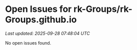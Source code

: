 # Open Issues for rk-Groups/rk-Groups.github.io

*Last updated: 2025-09-28 07:48:04 UTC*

No open issues found.
